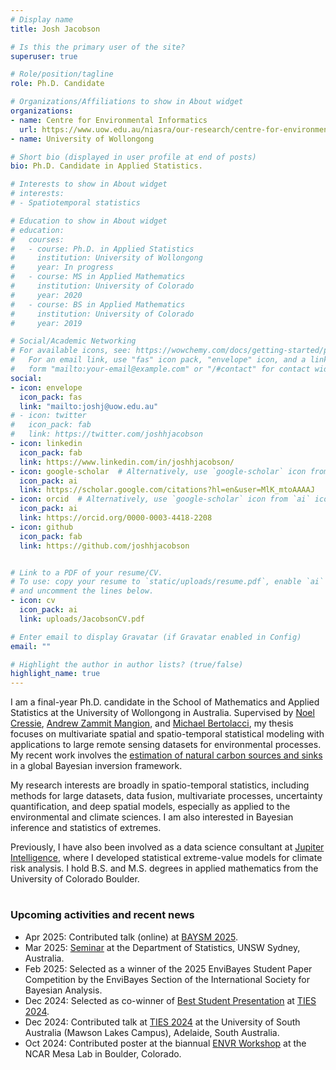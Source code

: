 ```yaml
---
# Display name
title: Josh Jacobson

# Is this the primary user of the site?
superuser: true

# Role/position/tagline
role: Ph.D. Candidate

# Organizations/Affiliations to show in About widget
organizations:
- name: Centre for Environmental Informatics
  url: https://www.uow.edu.au/niasra/our-research/centre-for-environmental-informatics/
- name: University of Wollongong

# Short bio (displayed in user profile at end of posts)
bio: Ph.D. Candidate in Applied Statistics.

# Interests to show in About widget
# interests:
# - Spatiotemporal statistics

# Education to show in About widget
# education:
#   courses:
#   - course: Ph.D. in Applied Statistics
#     institution: University of Wollongong
#     year: In progress
#   - course: MS in Applied Mathematics
#     institution: University of Colorado
#     year: 2020
#   - course: BS in Applied Mathematics
#     institution: University of Colorado
#     year: 2019

# Social/Academic Networking
# For available icons, see: https://wowchemy.com/docs/getting-started/page-builder/#icons
#   For an email link, use "fas" icon pack, "envelope" icon, and a link in the
#   form "mailto:your-email@example.com" or "/#contact" for contact widget.
social:
- icon: envelope
  icon_pack: fas
  link: "mailto:joshj@uow.edu.au"
# - icon: twitter
#   icon_pack: fab
#   link: https://twitter.com/joshhjacobson
- icon: linkedin
  icon_pack: fab
  link: https://www.linkedin.com/in/joshhjacobson/
- icon: google-scholar  # Alternatively, use `google-scholar` icon from `ai` icon pack
  icon_pack: ai
  link: https://scholar.google.com/citations?hl=en&user=MlK_mtoAAAAJ
- icon: orcid  # Alternatively, use `google-scholar` icon from `ai` icon pack
  icon_pack: ai
  link: https://orcid.org/0000-0003-4418-2208
- icon: github
  icon_pack: fab
  link: https://github.com/joshhjacobson


# Link to a PDF of your resume/CV.
# To use: copy your resume to `static/uploads/resume.pdf`, enable `ai` icons in `params.toml`, 
# and uncomment the lines below.
- icon: cv
  icon_pack: ai
  link: uploads/JacobsonCV.pdf

# Enter email to display Gravatar (if Gravatar enabled in Config)
email: ""

# Highlight the author in author lists? (true/false)
highlight_name: true
---
```


I am a final-year Ph.D. candidate in the School of Mathematics and Applied Statistics at the University of Wollongong in Australia. Supervised by [Noel Cressie](https://scholars.uow.edu.au/display/noel_cressie), [Andrew Zammit Mangion](https://andrewzm.wordpress.com/), and [Michael Bertolacci](https://mbertolacci.github.io/), my thesis focuses on multivariate spatial and spatio-temporal statistical modeling with applications to large remote sensing datasets for environmental processes. My recent work involves the [estimation of natural carbon sources and sinks](https://www.uow.edu.au/niasra/our-research/centre-for-environmental-informatics/web-projects/global-co2-flux/) in a global Bayesian inversion framework.

My research interests are broadly in spatio-temporal statistics, including methods for large datasets, data fusion, multivariate processes, uncertainty quantification, and deep spatial models, especially as applied to the environmental and climate sciences. I am also interested in Bayesian inference and statistics of extremes.

Previously, I have also been involved as a data science consultant at [Jupiter Intelligence](https://jupiterintel.com/), where I developed statistical extreme-value models for climate risk analysis. I hold B.S. and M.S. degrees in applied mathematics from the University of Colorado Boulder.

<!-- <div class="article-style">
  <a class="btn btn-outline-primary btn-page-header" href="uploads/jacobson_cv.pdf" target="_blank" rel="noopener">DOWNLOAD CV</a>
</div> -->

#  

### Upcoming activities and recent news

- Apr 2025: Contributed talk (online) at [BAYSM 2025](https://baysm2025.github.io/).
- Mar 2025: [Seminar](https://www.unsw.edu.au/science/our-schools/maths/engage-with-us/seminars/2025/A-Bayesian-hierarchical-model-for-CO2-flux-estimation-with-multiprocess-satellite-data) at the Department of Statistics, UNSW Sydney, Australia.
- Feb 2025: Selected as a winner of the 2025 EnviBayes Student Paper Competition by the EnviBayes Section of the International Society for Bayesian Analysis.
- Dec 2024: Selected as co-winner of [Best Student Presentation](https://isi-web.org/article/ties2024-conference-prize-winners) at [TIES 2024](https://www.isi-next.org/conferences/ties2024/).
- Dec 2024: Contributed talk at [TIES 2024](https://www.isi-next.org/conferences/ties2024/) at the University of South Australia (Mawson Lakes Campus), Adelaide, South Australia.
- Oct 2024: Contributed poster at the biannual [ENVR Workshop](https://community.amstat.org/envr/events/workshops/envr2024workshop) at the NCAR Mesa Lab in Boulder, Colorado.
<!-- - Dec 2023: Contributed talk at the [Australian Statistical Conference](https://www.asc2023.org/) (ASC) at the University of Wollongong, New South Wales.
- Oct 2023: Contributed talk (remote) at the NASA [OCO Science Team Meeting](https://sites.google.com/view/oco23stmoct2022/home) at the NCAR Mesa Lab in Boulder, Colorado.
- Aug 2023: Our paper ["Spatial Statistical Prediction of Solar-Induced Chlorophyll Fluorescence (SIF) from Multivariate OCO-2 Data"](https://www.mdpi.com/2072-4292/15/16/4038) was published in _Remote Sensing_.
- Jan 2023: Contributed talk at the [103rd Annual Meeting of the American Meteorological Society](https://annual.ametsoc.org/index.cfm/2023/) (AMS) in Denver, Colorado. -->
